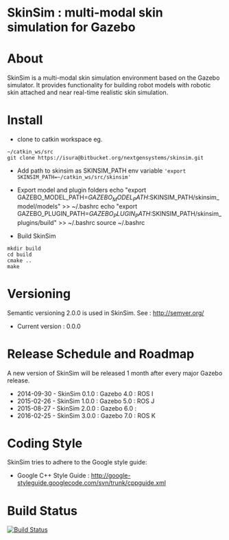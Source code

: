 # SkinSim : multi-modal skin simulation for Gazebo

# About
SkinSim is a multi-modal skin simulation environment based on the Gazebo simulator. It provides functionality for building robot models with robotic skin attached and near real-time realistic skin simulation.

# Install
- clone to catkin workspace eg.
```
~/catkin_ws/src
git clone https://isura@bitbucket.org/nextgensystems/skinsim.git
```
	
- Add path to skinsim as SKINSIM_PATH env variable ```'export SKINSIM_PATH=~/catkin_ws/src/skinsim'```
- Export model and plugin folders
		echo "export GAZEBO_MODEL_PATH=$GAZEBO_MODEL_PATH:$SKINSIM_PATH/skinsim_model/models" >> ~/.bashrc
		echo "export GAZEBO_PLUGIN_PATH=${GAZEBO_PLUGIN_PATH}:$SKINSIM_PATH/skinsim_plugins/build" >> ~/.bashrc
		source ~/.bashrc
		
		
- Build SkinSim
```
mkdir build
cd build
cmake ..
make
```

# Versioning
Semantic versioning 2.0.0 is used in SkinSim. See : http://semver.org/
- Current version : 0.0.0

# Release Schedule and Roadmap
A new version of SkinSim will be released 1 month after every major Gazebo release.

- 2014-09-30 - SkinSim 0.1.0 : Gazebo 4.0 : ROS I
- 2015-02-26 - SkinSim 1.0.0 : Gazebo 5.0 : ROS J
- 2015-08-27 - SkinSim 2.0.0 : Gazebo 6.0 : 
- 2016-02-25 - SkinSim 3.0.0 : Gazebo 7.0 : ROS K

# Coding Style

SkinSim tries to adhere to the Google style guide:
- Google C++ Style Guide : http://google-styleguide.googlecode.com/svn/trunk/cppguide.xml

# Build Status

[![Build Status](https://drone.io/bitbucket.org/nextgensystems/skinsim/status.png)](https://drone.io/bitbucket.org/nextgensystems/skinsim/latest)